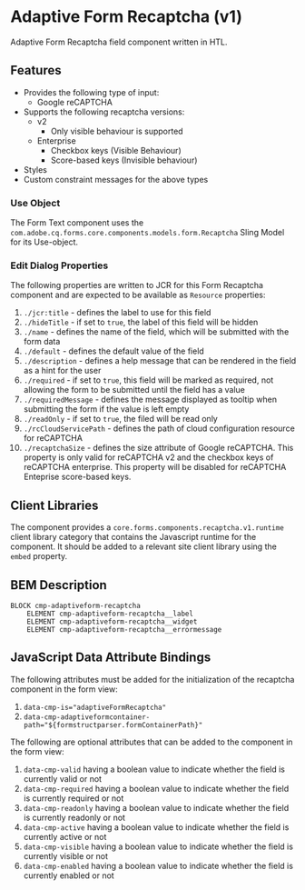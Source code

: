 <!--
Copyright 2023 Adobe

Licensed under the Apache License, Version 2.0 (the "License");
you may not use this file except in compliance with the License.
You may obtain a copy of the License at

    http://www.apache.org/licenses/LICENSE-2.0

Unless required by applicable law or agreed to in writing, software
distributed under the License is distributed on an "AS IS" BASIS,
WITHOUT WARRANTIES OR CONDITIONS OF ANY KIND, either express or implied.
See the License for the specific language governing permissions and
limitations under the License.
-->
Adaptive Form Recaptcha (v1)
====
Adaptive Form Recaptcha field component written in HTL.

## Features

* Provides the following type of input:
  * Google reCAPTCHA
* Supports the following recaptcha versions:
  * v2
    * Only visible behaviour is supported
  * Enterprise
    * Checkbox keys (Visible Behaviour)
    * Score-based keys (Invisible behaviour)
* Styles
* Custom constraint messages for the above types

### Use Object
The Form Text component uses the `com.adobe.cq.forms.core.components.models.form.Recaptcha` Sling Model for its Use-object.

### Edit Dialog Properties
The following properties are written to JCR for this Form Recaptcha component and are expected to be available as `Resource` properties:

1. `./jcr:title` - defines the label to use for this field
2. `./hideTitle` - if set to `true`, the label of this field will be hidden
3. `./name` - defines the name of the field, which will be submitted with the form data
4. `./default` - defines the default value of the field
5. `./description` - defines a help message that can be rendered in the field as a hint for the user
6. `./required` - if set to `true`, this field will be marked as required, not allowing the form to be submitted until the field has a value
7. `./requiredMessage` - defines the message displayed as tooltip when submitting the form if the value is left empty
8. `./readOnly` - if set to `true`, the filed will be read only
9. `./rcCloudServicePath` - defines the path of cloud configuration resource for reCAPTCHA
10. `./recaptchaSize` - defines the size attribute of Google reCAPTCHA. This property is only valid for reCAPTCHA v2 and the checkbox keys of reCAPTCHA enterprise. This property will be disabled for reCAPTCHA Enteprise score-based keys.

## Client Libraries
The component provides a `core.forms.components.recaptcha.v1.runtime` client library category that contains the Javascript runtime for the component.
It should be added to a relevant site client library using the `embed` property.


## BEM Description
```
BLOCK cmp-adaptiveform-recaptcha
    ELEMENT cmp-adaptiveform-recaptcha__label
    ELEMENT cmp-adaptiveform-recaptcha__widget
    ELEMENT cmp-adaptiveform-recaptcha__errormessage
```

## JavaScript Data Attribute Bindings

The following attributes must be added for the initialization of the recaptcha component in the form view:
1. `data-cmp-is="adaptiveFormRecaptcha"`
2. `data-cmp-adaptiveformcontainer-path="${formstructparser.formContainerPath}"`



The following are optional attributes that can be added to the component in the form view:
1. `data-cmp-valid` having a boolean value to indicate whether the field is currently valid or not
2. `data-cmp-required` having a boolean value to indicate whether the field is currently required or not
3. `data-cmp-readonly` having a boolean value to indicate whether the field is currently readonly or not
4. `data-cmp-active` having a boolean value to indicate whether the field is currently active or not 
5. `data-cmp-visible` having a boolean value to indicate whether the field is currently visible or not
6. `data-cmp-enabled` having a boolean value to indicate whether the field is currently enabled or not